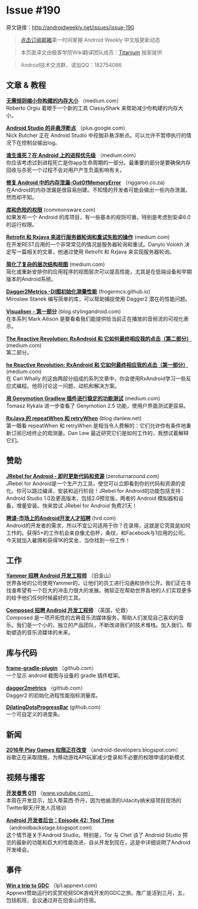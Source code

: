 # Issue #190

>

原文链接：<http://androidweekly.net/issues/issue-190>

> [点击订阅邮箱](http://tinyletter.com/androidweeklycn)第一时间掌握 Android Weekly 中文版更新动态

> 本页面译文由极客学院Wiki翻译团队成员：[Titanjum](https://github.com/JungleTian) 独家提供

> Android技术交流群，请加QQ：182754086


## 文章 & 教程

**[无需规则缩小你构建的内存大小](https://medium.com/@_tiwiz/shrinking-your-build-with-no-rules-8d9fb88281ac#.pr6x03stk)**
（medium.com）  
Roberto Orgiu 着眼于一个新的工具 ClassyShark 来帮助减少你构建的内存大小。

**[Android Studio 的非悬浮断点](https://plus.google.com/+NickButcher/posts/77i2zJohJcx)**
（plus.google.com）  
Nick Butcher 正在 Android Studio 中挖掘非悬浮断点。可以允许不暂停执行的情况下在控制台输出log。

**[谁生谁死？在 Android 上的进程优先级](https://medium.com/google-developers/who-lives-and-who-dies-process-priorities-on-android-cb151f39044f#.565lzw8kv)**
（medium.com）  
你应该考虑过到进程死亡是你app生命周期的一部分。最重要的部分是要确保内存回收与杀死一个过程不会对用户产生负面影响有关。

**[修复 Android 中的内存泄漏-OutOfMemoryError](http://riggaroo.co.za/fixing-memory-leaks-in-android-outofmemoryerror/)**
（riggaroo.co.za)   
在Android的内存泄漏是很容易创建。不知情的开发者可能会做出一些内存泄漏，然而却不知。


**[库和危险的权限](https://commonsware.com/blog/2016/01/26/libraries-dangerous-permissions.html)**
 (commonsware.com)    
如果发布一个 Android 的库项目，有一些基本的规则可循，特别是考虑到安卓6.0的运行权限。

**[Retrofit 和 Rxjava 来进行服务器轮询和重试失败的操作](https://medium.com/@v.danylo/server-polling-and-retrying-failed-operations-with-retrofit-and-rxjava-8bcc7e641a5a#.kwxp9sdxa)**
 (medium.com)    
在开发REST应用的一个非常常见的情况是服务器轮询和重试。Danylo Volokh 决定写一篇相关的文章，他通过使用 Retrofit 和 Rxjava 来实现服务器轮询。

**[简化了复杂的层次结构视图](https://medium.com/google-developers/simplify-complex-view-hierarchies-5d358618b06f#.1lalyjyhj)**
 (medium.com)    
简化或重新安排你的应用程序的视图层次可以提高性能，尤其是在低端设备和早期版本的Andr​​oid系统。

**[Dagger2Metrics -DI图初始化测量性能](http://frogermcs.github.io/dagger2metrics-measure-performance-of-graph-initialization/)**
 (frogermcs.github.io)    
Miroslaw Stanek 编写简单的库，可以帮助捕捉使用 Dagger2 潜在的性能问题。

**[Visualiser - 第一部分](https://blog.stylingandroid.com/visualiser-part1/)**
 (blog.stylingandroid.com)    
在本系列 Mark Allison 是要看看我们能提供给当前正在播放的音频流的可视化表示。

**[The Reactive Revolution: RxAndroid 和 它如何最终相应我的点击（第二部分）](https://medium.com/@carl.whalley/the-reactive-revolution-rxandroid-and-how-it-finally-clicked-for-me-part-2-of-2-bafefeac9c33#.nfu9rd770)**
 (medium.com)    
第二部分。

**[he Reactive Revolution: RxAndroid 和 它如何最终相应我的点击（第一部分）](https://medium.com/@carl.whalley/the-reactive-revolution-rxandroid-and-how-it-finally-clicked-for-me-part-1-of-2-a35122a6091e#.f5gmdftyi)**
 (medium.com)    
在 Carl Whally 的这由两部分组成的系列文章中，你会使用RxAndroid学习一些反应式编程。他将讨论这一问题，动机和解决方案。

**[用 Genymotion Gradlew 插件进行稳定的功能测试](https://medium.com/@tomaszrykala/stable-functional-tests-with-genymotion-gradle-plugin-and-test-specific-product-flavors-4fe4b93f7c8c#.cg1bi289e)**
 (medium.com)    
Tomasz Rykala 进一步查看了 Genymotion 2.5 功能，使用户界面测试更容易。

**[RxJava 的 repeatWhen 和 retryWhen](http://blog.danlew.net/2016/01/25/rxjavas-repeatwhen-and-retrywhen-explained/)**
 (blog.danlew.net)    
第一眼看 repeatWhen 和 retryWhen 是相当令人费解的：它们允许你有条件地重新订阅已经终止的观测量。Dan Lew 最近研究它们是如何工作的，我想试着解释它们。 
   
## 赞助

**[JRebel for Android - 即时更新代码和资源](https://zeroturnaround.com/software/jrebel-for-android/)**
 (zeroturnaround.com)    
JRebel for Android是一个生产力工具，使您可以立即看到你的代码和资源的变化。你可以跳过编译，安装和运行阶段！JRebel for Andr​​oid的功能包括支持：Android Studio 1.0及更高版本，包括2.0预览版，两者的 Andr​​oid 模拟器和设备，增量安装。快来尝试 JRebel for Android 免费21天！

**[聘请-市场上的Android开发人才招聘](https://hired.com)**
 (hrd.com)    
Android的开发者的需求，所以不宜公司​​适用于你？在录用，这就是它究竟是如何工作的。获得5+的工作机会来自像尤伯杯，条纹，和Facebook与1应用的公司。今天就加入雇佣和获得1K的奖金，当你找到一份工作！

## 工作

**[Yammer 招聘 Android 开发工程师](https://careers.microsoft.com/jobdetails.aspx?ss=&pg=0&so=&rw=1&jid=205860&jlang=en&pp=ss)**
（旧金山）  
世界各地的公司使用Yammer的，让他们的员工进行沟通和协作公开。我们正在寻找谁希望有一个巨大的冲击力很大的发展。微软正在帮助世界各地的人们实现更多的给予他们任何时候最好的工具。

**[Composed 招聘 Android 开发工程师](https://composed.recruiterbox.com/jobs/fk0halb/)**
（英国，伦敦）  
Composed 是一项开拓性的古典音乐流媒体服务，帮助人们发现自己喜欢的音乐。我们是一个小的，独立的产品团队，不断改进我们的技术堆栈。加入我们，帮助塑造的音乐流媒体的未来。

## 库与代码

**[frame-gradle-plugin](https://github.com/chemouna/frame-gradle-plugin)**
（github.com）	
一个显示 android 截图与设备的 gradle 插件框架。

**[dagger2metrics](https://github.com/frogermcs/dagger2metrics/)**
（github.com）	
Dagger2 的初始化进程性能指标测量库。

**[DilatingDotsProgressBar](https://github.com/JustZak/DilatingDotsProgressBar)**
 (github.com)    
一个可自定义的进度条。

## 新闻

**[2016年 Play Games 权限正在改变](http://android-developers.blogspot.nl/2016/01/play-games-permissions-are-changing-in.html)**
（android-developers.blogspot.com）	
谷歌正在采取措施，为移动游戏API玩家减少登录和不必要的权限申请的新模式


## 视频与播客

**[开发者秀 011](https://www.youtube.com/watch?v=FE1d8BUBSXQ)**
（www.youtube.com）	  
本周在开发显示，加入蒂莫西·乔丹，因为他崩溃的Udacity纳米级项目现场的Twitter聊天/开发人员培训

**[Android 开发者后台：Episode 42: Tool Time](http://androidbackstage.blogspot.nl/2016/01/episode-42-tool-time.html)**
（androidbackstage.blogspot.com)	  
这个情节是关于Android Studio。特别是，Tor 与 Chet 谈了 Android Studio 预览的最新的功能和巨大的性能改进，自从开发到现在，这是中详细说明了Android开发峰会。

## 事件

**[Win a trip to GDC](http://lp1.appnext.com/wingdc/?ref=andr)**
（lp1.appnext.com)    
Appnext赞助运行的奖赏视频SDK游戏开发的GDC之旅。推广是活到三月，五，包括航班，会议通过并在旧金山的住宿。

